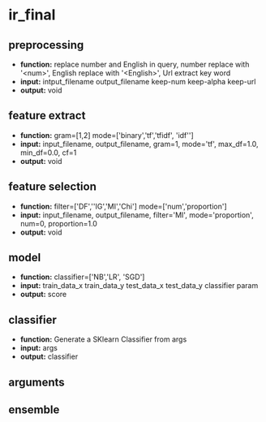 # ir_final

## preprocessing
- **function:** replace number and English in query, number replace with '\<num>', English replace with '\<English>', 
Url extract key word
- **input:** intput_filename output_filename keep-num keep-alpha keep-url
- **output:** void

## feature extract
- **function:** gram=[1,2] mode=['binary','tf','tfidf', 'idf'']
- **input:** input_filename, output_filename, gram=1, mode='tf', max_df=1.0, min_df=0.0, cf=1
- **output:** void

## feature selection
- **function:** filter=['DF',''IG','MI','Chi'] mode=['num','proportion']
- **input:** input_filename, output_filename, filter='MI', mode='proportion', num=0, proportion=1.0
- **output:** void

## model
- **function:** classifier=['NB','LR', 'SGD']
- **input:** train_data_x train_data_y test_data_x test_data_y classifier param
- **output:** score

## classifier
- **function:** Generate a SKlearn Classifier from args
- **input:** args
- **output:** classifier

## arguments


## ensemble

